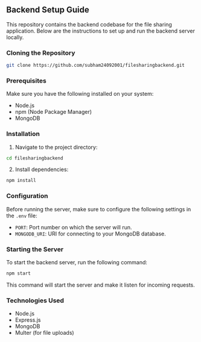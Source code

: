## Backend Setup Guide

This repository contains the backend codebase for the file sharing application. Below are the instructions to set up and run the backend server locally.

### Cloning the Repository

```bash
git clone https://github.com/subham24092001/filesharingbackend.git
```

### Prerequisites

Make sure you have the following installed on your system:

- Node.js
- npm (Node Package Manager)
- MongoDB

### Installation

1. Navigate to the project directory:

```bash
cd filesharingbackend
```

2. Install dependencies:

```bash
npm install
```

### Configuration

Before running the server, make sure to configure the following settings in the `.env` file:

- `PORT`: Port number on which the server will run.
- `MONGODB_URI`: URI for connecting to your MongoDB database.

### Starting the Server

To start the backend server, run the following command:

```bash
npm start
```

This command will start the server and make it listen for incoming requests.

### Technologies Used

- Node.js
- Express.js
- MongoDB
- Multer (for file uploads)


